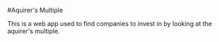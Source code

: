 #Aquirer's Multiple

This is a web app used to find companies to invest in by looking at the
aquirer's multiple.
